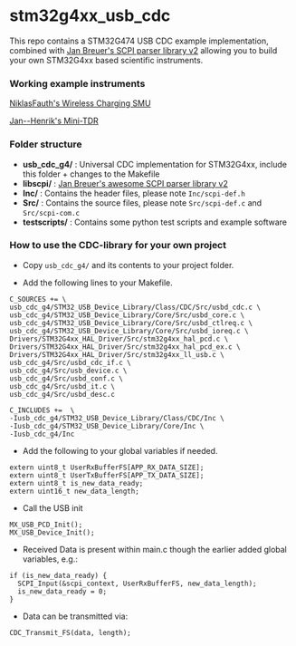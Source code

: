 # stm32g4xx_usb_cdc

This repo contains a STM32G474 USB CDC example implementation, combined with [Jan Breuer's SCPI parser library v2](https://www.jaybee.cz/scpi-parser/) allowing you to build your own STM32G4xx based scientific instruments.

### Working example instruments

[NiklasFauth's Wireless Charging SMU](https://github.com/NiklasFauth/charge-hf)


[Jan--Henrik's Mini-TDR](https://github.com/Jan--Henrik/Mini-TDR)


### Folder structure

- **usb_cdc_g4/** : Universal CDC implementation for STM32G4xx, include this folder + changes to the Makefile
- **libscpi/** : [Jan Breuer's awesome SCPI parser library v2](https://www.jaybee.cz/scpi-parser/)
- **Inc/** : Contains the header files, please note `Inc/scpi-def.h`
- **Src/** : Contains the source files, please note `Src/scpi-def.c` and `Src/scpi-com.c`
- **testscripts/** : Contains some python test scripts and example software


### How to use the CDC-library for your own project

- Copy `usb_cdc_g4/` and its contents to your project folder.

- Add the following lines to your Makefile.

```
C_SOURCES += \
usb_cdc_g4/STM32_USB_Device_Library/Class/CDC/Src/usbd_cdc.c \
usb_cdc_g4/STM32_USB_Device_Library/Core/Src/usbd_core.c \
usb_cdc_g4/STM32_USB_Device_Library/Core/Src/usbd_ctlreq.c \
usb_cdc_g4/STM32_USB_Device_Library/Core/Src/usbd_ioreq.c \
Drivers/STM32G4xx_HAL_Driver/Src/stm32g4xx_hal_pcd.c \
Drivers/STM32G4xx_HAL_Driver/Src/stm32g4xx_hal_pcd_ex.c \
Drivers/STM32G4xx_HAL_Driver/Src/stm32g4xx_ll_usb.c \
usb_cdc_g4/Src/usbd_cdc_if.c \
usb_cdc_g4/Src/usb_device.c \
usb_cdc_g4/Src/usbd_conf.c \
usb_cdc_g4/Src/usbd_it.c \
usb_cdc_g4/Src/usbd_desc.c

C_INCLUDES +=  \
-Iusb_cdc_g4/STM32_USB_Device_Library/Class/CDC/Inc \
-Iusb_cdc_g4/STM32_USB_Device_Library/Core/Inc \
-Iusb_cdc_g4/Inc
```

- Add the following to your global variables if needed.

```
extern uint8_t UserRxBufferFS[APP_RX_DATA_SIZE];
extern uint8_t UserTxBufferFS[APP_TX_DATA_SIZE];
extern uint8_t is_new_data_ready;
extern uint16_t new_data_length;
```

- Call the USB init

```
MX_USB_PCD_Init();
MX_USB_Device_Init();
```

- Received Data is present within main.c though the earlier added global variables, e.g.:

```
if (is_new_data_ready) {
  SCPI_Input(&scpi_context, UserRxBufferFS, new_data_length);
  is_new_data_ready = 0;
}
```

- Data can be transmitted via:

```
CDC_Transmit_FS(data, length);
```
